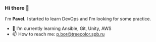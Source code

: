 ### Hi there 👋


I'm **Pavel**.
I started to learn DevOps and I'm looking for some practice. 

- 🌱 I’m currently learning Ansible, Git, Unity, AWS
- 📫 How to reach me: p.bor@treecolor.spb.ru

